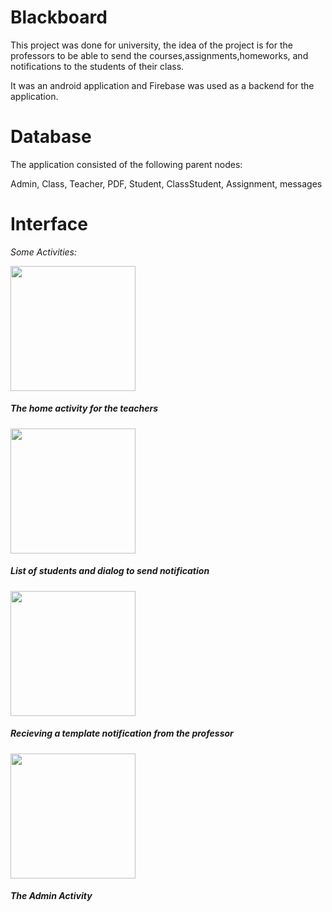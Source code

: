 # Blackboard

This project was done for university, the idea of the project is for the professors to be able to send the courses,assignments,homeworks, and notifications to the students of their class.

It was an android application and Firebase was used as a backend for the application.

# Database

The application consisted of the following parent nodes:

Admin, Class, Teacher, PDF, Student, ClassStudent, Assignment, messages

# Interface

_Some Activities:_

<img src="http://gdurl.com/7O_m" width="200px"/> <h5>The home activity for the teachers</h5>

<img src="http://gdurl.com/Zcc8" width="200px"/> <h5> List of students and dialog to send notification</h5>

<img src="http://gdurl.com/Xkbb" width="200px"/> <h5> Recieving a template notification from the professor </h5>

<img src="http://gdurl.com/jPGc" width="200px"/> <h5> The Admin Activity </h5>



